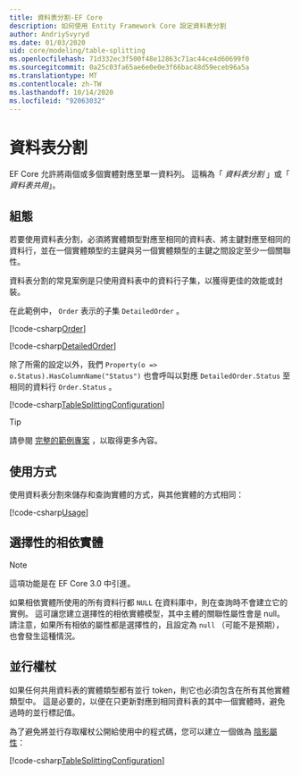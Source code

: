 ```yaml
---
title: 資料表分割-EF Core
description: 如何使用 Entity Framework Core 設定資料表分割
author: AndriySvyryd
ms.date: 01/03/2020
uid: core/modeling/table-splitting
ms.openlocfilehash: 71d332ec3f500f48e12863c71ac44ce4d60699f0
ms.sourcegitcommit: 0a25c03fa65ae6e0e0e3f66bac48d59eceb96a5a
ms.translationtype: MT
ms.contentlocale: zh-TW
ms.lasthandoff: 10/14/2020
ms.locfileid: "92063032"
---
```

# <a name="table-splitting"></a>資料表分割

EF Core 允許將兩個或多個實體對應至單一資料列。 這稱為「 _資料表分割_ 」或「 _資料表共用_」。

## <a name="configuration"></a>組態

若要使用資料表分割，必須將實體類型對應至相同的資料表、將主鍵對應至相同的資料行，並在一個實體類型的主鍵與另一個實體類型的主鍵之間設定至少一個關聯性。

資料表分割的常見案例是只使用資料表中的資料行子集，以獲得更佳的效能或封裝。

在此範例中， `Order` 表示的子集 `DetailedOrder` 。

[!code-csharp[Order](../../../samples/core/Modeling/TableSplitting/Order.cs?name=Order)]

[!code-csharp[DetailedOrder](../../../samples/core/Modeling/TableSplitting/DetailedOrder.cs?name=DetailedOrder)]

除了所需的設定以外，我們 `Property(o => o.Status).HasColumnName("Status")` 也會呼叫以對應 `DetailedOrder.Status` 至相同的資料行 `Order.Status` 。

[!code-csharp[TableSplittingConfiguration](../../../samples/core/Modeling/TableSplitting/TableSplittingContext.cs?name=TableSplitting)]

> [!TIP]
> 請參閱 [完整的範例專案](https://github.com/dotnet/EntityFramework.Docs/tree/master/samples/core/Modeling/TableSplitting) ，以取得更多內容。

## <a name="usage"></a>使用方式

使用資料表分割來儲存和查詢實體的方式，與其他實體的方式相同：

[!code-csharp[Usage](../../../samples/core/Modeling/TableSplitting/Program.cs?name=Usage)]

## <a name="optional-dependent-entity"></a>選擇性的相依實體

> [!NOTE]
> 這項功能是在 EF Core 3.0 中引進。

如果相依實體所使用的所有資料行都 `NULL` 在資料庫中，則在查詢時不會建立它的實例。 這可讓您建立選擇性的相依實體模型，其中主體的關聯性屬性會是 null。 請注意，如果所有相依的屬性都是選擇性的，且設定為 `null` （可能不是預期），也會發生這種情況。

## <a name="concurrency-tokens"></a>並行權杖

如果任何共用資料表的實體類型都有並行 token，則它也必須包含在所有其他實體類型中。 這是必要的，以便在只更新對應到相同資料表的其中一個實體時，避免過時的並行標記值。

為了避免將並行存取權杖公開給使用中的程式碼，您可以建立一個做為 [陰影屬性](xref:core/modeling/shadow-properties)：

[!code-csharp[TableSplittingConfiguration](../../../samples/core/Modeling/TableSplitting/TableSplittingContext.cs?name=ConcurrencyToken&highlight=2)]
